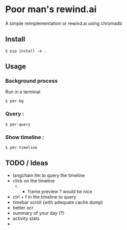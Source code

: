 # Poor man's rewind.ai

A simple reimplementation or rewind.ai using chromadb

## Install

```console
$ pip install -e .
```

## Usage
### Background process
Run in a terminal  
```console
$ pmr-bg
```

### Query :

```console
$ pmr-query
```

### Show timeline : 

```console
$ pmr-timeline
```


## TODO / Ideas
- langchain llm to query the timeline
- click on the timeline
  - + frame preview ? would be nice
- ctrl + f in the timeline to query
- timebar scroll (with adequate cache dump)
- better ocr 
- summary of your day (?)
- activity stats
- 
  